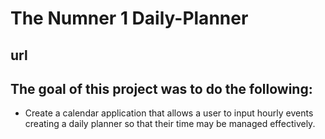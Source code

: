 # The Numner 1 Daily-Planner

## url

## The goal of this project was to do the following:
- Create a calendar application that allows a user to input hourly events creating a daily planner so that their time may be managed effectively.

